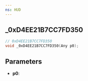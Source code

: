 ```yaml
---
ns: HUD
---
```

## _0xD4EE21B7CC7FD350

```c
// 0xD4EE21B7CC7FD350
void _0xD4EE21B7CC7FD350(Any p0);
```

## Parameters
* **p0**:
